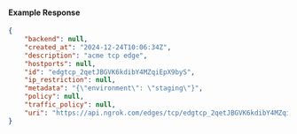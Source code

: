 <!-- Code generated for API Clients. DO NOT EDIT. -->

#### Example Response

```json
{
	"backend": null,
	"created_at": "2024-12-24T10:06:34Z",
	"description": "acme tcp edge",
	"hostports": null,
	"id": "edgtcp_2qetJBGVK6kdibY4MZqiEpX9byS",
	"ip_restriction": null,
	"metadata": "{\"environment\": \"staging\"}",
	"policy": null,
	"traffic_policy": null,
	"uri": "https://api.ngrok.com/edges/tcp/edgtcp_2qetJBGVK6kdibY4MZqiEpX9byS"
}
```
